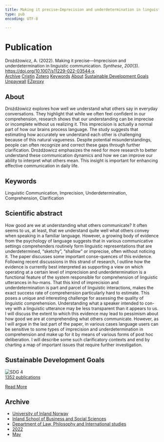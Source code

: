 ```yaml
---
title: Making it precise—Imprecision and underdetermination in linguistic communication
type: pub
encoding: UTF-8

---
```

<h1>Publication</h1>
<article id="csl-bib-container-RGEH34NW" class="csl-bib-container">
  <div class="csl-bib-body"> <div class="csl-entry">Drożdżowicz, A. (2022). Making it precise—Imprecision and underdetermination in linguistic communication. <i>Synthese</i>, <i>200</i>(3). <a href="https://doi.org/10.1007/s11229-022-03544-x">https://doi.org/10.1007/s11229-022-03544-x</a></div> </div>
  <div class="csl-bib-buttons">
    <a href="#taxonomy-article-RGEH34NW" alt="archive" class="csl-bib-button">Archive</a>
    <a href="https://app.cristin.no/results/show.jsf?id=2026320" alt="Cristin" class="csl-bib-button">Cristin</a>
    <a href="http://zotero.org/groups/5881554/items/RGEH34NW" alt="Zotero" class="csl-bib-button">Zotero</a>
    <a href="#keywords-article-RGEH34NW" alt="keywords" class="csl-bib-button">Keywords</a>
    <a href="#about-article-RGEH34NW" alt="about_pub" class="csl-bib-button">About</a>
    <a href="#sdg-article-RGEH34NW" alt="sdg" class="csl-bib-button">Sustainable Development Goals</a>
    <a href="https://link.springer.com/content/pdf/10.1007/s11229-022-03544-x.pdf" alt="Unpaywall" class="csl-bib-button">Unpaywall</a>
    <a href="https://link.springer.com/content/pdf/10.1007/s11229-022-03544-x.pdf" alt="EZproxy" class="csl-bib-button">EZproxy</a>
  </div>
  <div id="csl-bib-meta-container-RGEH34NW"></div>
</article>
<div id="csl-bib-meta-RGEH34NW" class="csl-bib-meta">
  <article id="about-article-RGEH34NW" class="about_pub-article">
    <h1>About</h1>
    Drożdżowicz explores how well we understand what others say in everyday conversations. They highlight that while we often feel confident in our comprehension, research shows that our understanding can be imprecise or incomplete without us realizing it. This imprecision is actually a normal part of how our brains process language. The study suggests that estimating how accurately we understand each other is challenging because of this natural vagueness. Despite potential misunderstandings, people can often recognize and correct these gaps through further clarification. Drożdżowicz emphasizes the need for more research to better understand these communication dynamics and how we can improve our ability to interpret what others mean. This insight is important for enhancing effective communication in daily life.
  </article>
  <article id="keywords-article-RGEH34NW" class="keywords-article">
    <h1>Keywords</h1>
    Linguistic Communication, Imprecision, Underdetermination, Comprehension, Clarification
  </article>
  <article id="abstract-article-RGEH34NW" class="abstract-article">
    <h1>Scientific abstract</h1>
    How  good  are  we  at  understanding  what  others  communicate?  It  often  seems  to  us,  at  least,  that  we  understand  quite  well  what  others  convey  when  speaking  in  a  familiar  language.  However,  a  growing  body  of  evidence  from  the  psychology  of  language suggests that in various communicative settings comprehenders routinely form  linguistic  representations  that  are  underdetermined,  “sketchy”,  “shallow”  or  imprecise,  often  without  noticing  it.  The  paper  discusses  some  important  conse-quences  of  this  evidence.  Following  recent  discussions  in  this  strand  of  research,  I  outline how the evidence is currently best interpreted as supporting a view on which operating  at  a  certain  level  of  imprecision  and  underdetermination  is  a  functional feature of the system responsible for comprehension of linguistic utterances in hu-mans.  That  this  kind  of  imprecision  and  underdetermination  is  part  and  parcel  of  linguistic  interactions,  makes  the  exact  success  rate  of  comprehension  particularly  hard  to  estimate.  This  poses  a  unique  and  interesting  challenge  for  assessing  the  quality of linguistic comprehension. Understanding what a speaker intended to con-vey  with  a  linguistic  utterance  may  be  less  transparent  than  it  appears  to  us.  I  will  discuss  the  extent  to  which  this  evidence  may  lead  to  pessimism  about  how  good  we  are  at  comprehending  what  others  communicate.  However,  as  I  will  argue  in  the last part of the paper, in various cases language users can be sensitive to some types  of  imprecision  and  underdetermination  in  comprehension  and  make  up  for  it  by  means  of  various  forms  of  post  hoc  deliberation.  I  will  describe  some  such  clarificatory  contexts  and  end  by  charting  a  map  of  important  issues  that  require  further  investigation.
  </article>
  <article id="sdg-article-RGEH34NW" class="sdg-article">
    <h1>Sustainable Development Goals</h1>
    <div class="sdg-container"><div id="sdg4" class="sdg">
        <img src="{{< params subfolder >}}images/sdg/sdg04_en.png" class="image" alt="SDG 4">
        <div class="sdg-overlay">
          <a href="{{< params subfolder >}}en/archive/?sdg=4#archive" class="sdg-publication-count"><span>1352</span> publications</a>
          <p><a href="https://sdgs.un.org/goals/goal4" class="sdg-read-more">Read More</a></p>
        </div>
      </div></div>
  </article>
  <article id="taxonomy-article-RGEH34NW" class="taxonomy-article">
    <h1>Archive</h1>
    <ul>
      <li><a href="{{< params subfolder >}}en/archive/?key=3DCRN523">University of Inland Norway</a></li>
      <li><a href="{{< params subfolder >}}en/archive/?key=DU8Q9LN9">Inland School of Business and Social Sciences</a></li>
      <li><a href="{{< params subfolder >}}en/archive/?key=ITYAG68H">Department of Law, Philosophy and International studies</a></li>
      <li><a href="{{< params subfolder >}}en/archive/?key=B7XWRJNE">2022</a></li>
      <li><a href="{{< params subfolder >}}en/archive/?key=BYAJL8WL">May</a></li>
    </ul>
  </article>
</div>
